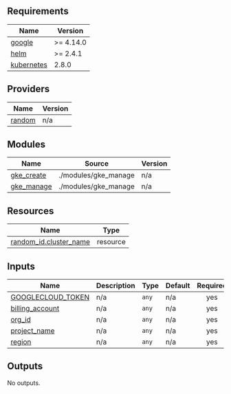 ## Requirements

| Name | Version |
|------|---------|
| <a name="requirement_google"></a> [google](#requirement\_google) | >= 4.14.0 |
| <a name="requirement_helm"></a> [helm](#requirement\_helm) | >= 2.4.1 |
| <a name="requirement_kubernetes"></a> [kubernetes](#requirement\_kubernetes) | 2.8.0 |

## Providers

| Name | Version |
|------|---------|
| <a name="provider_random"></a> [random](#provider\_random) | n/a |

## Modules

| Name | Source | Version |
|------|--------|---------|
| <a name="module_gke_create"></a> [gke\_create](#module\_gke\_create) | ./modules/gke_manage | n/a |
| <a name="module_gke_manage"></a> [gke\_manage](#module\_gke\_manage) | ./modules/gke_manage | n/a |

## Resources

| Name | Type |
|------|------|
| [random_id.cluster_name](https://registry.terraform.io/providers/hashicorp/random/latest/docs/resources/id) | resource |

## Inputs

| Name | Description | Type | Default | Required |
|------|-------------|------|---------|:--------:|
| <a name="input_GOOGLECLOUD_TOKEN"></a> [GOOGLECLOUD\_TOKEN](#input\_GOOGLECLOUD\_TOKEN) | n/a | `any` | n/a | yes |
| <a name="input_billing_account"></a> [billing\_account](#input\_billing\_account) | n/a | `any` | n/a | yes |
| <a name="input_org_id"></a> [org\_id](#input\_org\_id) | n/a | `any` | n/a | yes |
| <a name="input_project_name"></a> [project\_name](#input\_project\_name) | n/a | `any` | n/a | yes |
| <a name="input_region"></a> [region](#input\_region) | n/a | `any` | n/a | yes |

## Outputs

No outputs.

